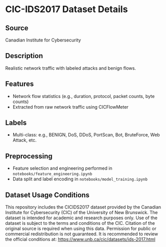 # CIC-IDS2017 Dataset Details

## Source
Canadian Institute for Cybersecurity

## Description
Realistic network traffic with labeled attacks and benign flows.

## Features
- Network flow statistics (e.g., duration, protocol, packet counts, byte counts)
- Extracted from raw network traffic using CICFlowMeter

## Labels
- Multi-class: e.g., BENIGN, DoS, DDoS, PortScan, Bot, BruteForce, Web Attack, etc.

## Preprocessing
- Feature selection and engineering performed in `notebooks/feature_engineering.ipynb`
- Data split and label encoding in `notebooks/model_training.ipynb`

## Dataset Usage Conditions
This repository includes the CICIDS2017 dataset provided by the Canadian Institute for Cybersecurity (CIC) of the University of New Brunswick.
The dataset is intended for academic and research purposes only.
Use of the dataset is subject to the terms and conditions of the CIC. Citation of the original source is required when using this data.
Permission for public or commercial redistribution is not guaranteed. It is recommended to review the official conditions at:
https://www.unb.ca/cic/datasets/ids-2017.html
